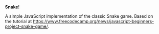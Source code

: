 **Snake!**

A simple JavaScript implementation of the classic Snake game. Based on the tutorial at https://www.freecodecamp.org/news/javascript-beginners-project-snake-game/.
